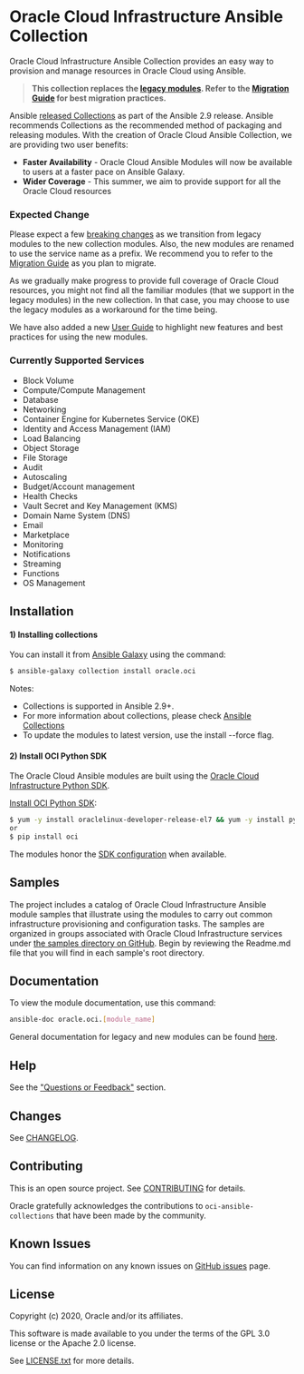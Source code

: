 # Oracle Cloud Infrastructure Ansible Collection

Oracle Cloud Infrastructure Ansible Collection provides an easy way to provision and manage resources in Oracle Cloud using Ansible.

> **This collection replaces the [legacy modules](https://github.com/oracle/oci-ansible-modules). Refer to the [Migration Guide](https://github.com/oracle/oci-ansible-collections/blob/master/MigrationGuide.md) for best migration practices.**

Ansible [released Collections](https://www.ansible.com/blog/getting-started-with-ansible-collections) as part of the Ansible 2.9 release. Ansible recommends Collections as the recommended method of packaging and releasing modules. 
With the creation of Oracle Cloud Ansible Collection, we are providing two user benefits:
 * **Faster Availability** - Oracle Cloud Ansible Modules will now be available to users at a faster pace on Ansible Galaxy. 
 * **Wider Coverage** - This summer, we aim to provide support for all the Oracle Cloud resources    
    
### Expected Change

Please expect a few [breaking changes](https://github.com/oracle/oci-ansible-collections/blob/master/MigrationGuide.md) as we transition from legacy modules to the new collection modules.
Also, the new modules are renamed to use the service name as a prefix.
We recommend you to refer to the [Migration Guide](https://github.com/oracle/oci-ansible-collections/blob/master/MigrationGuide.md) as you plan to migrate.

As we gradually make progress to provide full coverage of Oracle Cloud resources, you might not find all the familiar modules (that we support in the legacy modules) in the new collection.
In that case, you may choose to use the legacy modules as a workaround for the time being.

We have also added a new [User Guide](https://github.com/oracle/oci-ansible-collections/blob/master/UserGuide.md) to highlight new features and best practices for using the new modules.

### Currently Supported Services 
- Block Volume
- Compute/Compute Management
- Database
- Networking
- Container Engine for Kubernetes Service (OKE)
- Identity and Access Management (IAM)
- Load Balancing
- Object Storage
- File Storage
- Audit
- Autoscaling
- Budget/Account management
- Health Checks
- Vault Secret and Key Management (KMS)
- Domain Name System (DNS)
- Email
- Marketplace
- Monitoring
- Notifications
- Streaming
- Functions
- OS Management

## Installation

#### 1) Installing collections

You can install it from [Ansible Galaxy](https://galaxy.ansible.com/oracle) using the command:
  ``` bash
  $ ansible-galaxy collection install oracle.oci
  ```
Notes:
* Collections is supported in Ansible 2.9+.
* For more information about collections, please check [Ansible Collections](https://docs.ansible.com/ansible/latest/user_guide/collections_using.html)
* To update the modules to latest version, use the install --force flag.

#### 2) Install OCI Python SDK

The Oracle Cloud Ansible modules are built using the [Oracle Cloud Infrastructure Python SDK](https://docs.us-phoenix-1.oraclecloud.com/Content/API/SDKDocs/pythonsdk.htm).

[Install OCI Python SDK](https://oracle-cloud-infrastructure-python-sdk.readthedocs.io/en/latest/installation.html#downloading-and-installing-the-sdk):

  ``` bash
  $ yum -y install oraclelinux-developer-release-el7 && yum -y install python-oci-sdk
  or
  $ pip install oci
  ```
The modules honor the [SDK configuration](https://docs.us-phoenix-1.oraclecloud.com/Content/ToolsConfig.htm) when available.

## Samples

The project includes a catalog of Oracle Cloud Infrastructure Ansible module samples that illustrate using the modules 
to carry out common infrastructure provisioning and configuration tasks. The samples are organized in groups associated 
with Oracle Cloud Infrastructure services under [the samples directory on GitHub](https://github.com/oracle/oci-ansible-collections/tree/master/samples).
Begin by reviewing the Readme.md file that you will find in each sample's root directory.

## Documentation
To view the module documentation, use this command:
  ``` bash
ansible-doc oracle.oci.[module_name]
  ```
General documentation for legacy and new modules can be found [here](https://docs.cloud.oracle.com/iaas/Content/API/SDKDocs/ansible.htm).


## Help

See the ["Questions or Feedback"](https://docs.cloud.oracle.com/en-us/iaas/Content/API/SDKDocs/ansible.htm#questions) section.

## Changes

See [CHANGELOG](https://github.com/oracle/oci-ansible-collections/blob/master/CHANGELOG.md).

## Contributing

This is an open source project. See [CONTRIBUTING](https://github.com/oracle/oci-ansible-collections/blob/master/CONTRIBUTING.md) for details.

Oracle gratefully acknowledges the contributions to `oci-ansible-collections` that have been made by the community.

## Known Issues

You can find information on any known issues on [GitHub issues](https://github.com/oracle/oci-ansible-collections/issues) page.

## License

Copyright (c) 2020, Oracle and/or its affiliates.

This software is made available to you under the terms of the GPL 3.0 license or the Apache 2.0 license.

See [LICENSE.txt](https://github.com/oracle/oci-ansible-collections/blob/master/LICENSE.txt) for more details.
